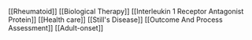 [[Rheumatoid]]
[[Biological Therapy]]
[[Interleukin 1 Receptor Antagonist Protein]]
[[Health care]]
[[Still's Disease]]
[[Outcome And Process Assessment]]
[[Adult-onset]]
